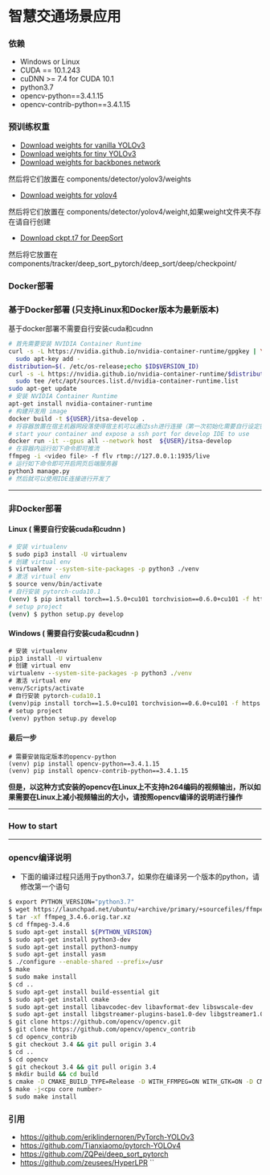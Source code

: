 # 智慧交通场景应用

### 依赖

- Windows or Linux
- CUDA == 10.1.243
- cuDNN >= 7.4 for CUDA 10.1
- python3.7
- opencv-python==3.4.1.15
- opencv-contrib-python==3.4.1.15

### 预训练权重

- [Download weights for vanilla YOLOv3](https://pjreddie.com/media/files/yolov3.weights)
- [Download weights for tiny YOLOv3](https://pjreddie.com/media/files/yolov3-tiny.weights)
- [Download weights for backbones network](https://pjreddie.com/media/files/darknet53.conv.74)

然后将它们放置在 components/detector/yolov3/weights

- [Download weights for yolov4](https://github.com/AlexeyAB/darknet/releases/download/darknet_yolo_v3_optimal/yolov4.weights)

然后将它们放置在 components/detector/yolov4/weight,如果weight文件夹不存在请自行创建


- [Download ckpt.t7 for DeepSort](https://drive.google.com/drive/folders/1xhG0kRH1EX5B9_Iz8gQJb7UNnn_riXi6)

然后将它放置在 components/tracker/deep_sort_pytorch/deep_sort/deep/checkpoint/

### Docker部署

### 基于Docker部署 (只支持Linux和Docker版本为最新版本)

基于docker部署不需要自行安装cuda和cudnn

```bash
# 首先需要安装 NVIDIA Container Runtime
curl -s -L https://nvidia.github.io/nvidia-container-runtime/gpgkey | \
  sudo apt-key add -
distribution=$(. /etc/os-release;echo $ID$VERSION_ID)
curl -s -L https://nvidia.github.io/nvidia-container-runtime/$distribution/nvidia-container-runtime.list | \
  sudo tee /etc/apt/sources.list.d/nvidia-container-runtime.list
sudo apt-get update
# 安装 NVIDIA Container Runtime
apt-get install nvidia-container-runtime
# 构建开发用 image
docker build -t ${USER}/itsa-develop .
# 将容器放置在宿主机器网段落使得宿主机可以通过ssh进行连接（第一次初始化需要自行设定密码和安装sshserver以及开放ssh连接）
# start your container and expose a ssh port for develop IDE to use
docker run -it --gpus all --network host  ${USER}/itsa-develop
# 在容器内运行如下命令即可推流
ffmpeg -i <video file> -f flv rtmp://127.0.0.1:1935/live
# 运行如下命令即可开启网页后端服务器
python3 manage.py
# 然后就可以使用IDE连接进行开发了
```

----

### 非Docker部署

#### Linux ( 需要自行安装cuda和cudnn )

```bash
# 安装 virtualenv
$ sudo pip3 install -U virtualenv
# 创建 virtual env
$ virtualenv --system-site-packages -p python3 ./venv
# 激活 virtual env
$ source venv/bin/activate
# 自行安装 pytorch-cuda10.1
(venv) $ pip install torch==1.5.0+cu101 torchvision==0.6.0+cu101 -f https://download.pytorch.org/whl/torch_stable.html
# setup project
(venv) $ python setup.py develop
```

#### Windows ( 需要自行安装cuda和cudnn )

```cmd
# 安装 virtualenv
pip3 install -U virtualenv
# 创建 virtual env
virtualenv --system-site-packages -p python3 ./venv
# 激活 virtual env
venv/Scripts/activate
# 自行安装 pytorch-cuda10.1
(venv)pip install torch==1.5.0+cu101 torchvision==0.6.0+cu101 -f https://download.pytorch.org/whl/torch_stable.html
# setup project
(venv) python setup.py develop
```

#### 最后一步

```
# 需要安装指定版本的opencv-python
(venv) pip install opencv-python==3.4.1.15
(venv) pip install opencv-contrib-python==3.4.1.15
```

**但是，以这种方式安装的opencv在Linux上不支持h264编码的视频输出，所以如果需要在Linux上减小视频输出的大小，请按照opencv编译的说明进行操作**

-----

### How to start

----------



### opencv编译说明

- 下面的编译过程只适用于python3.7，如果你在编译另一个版本的python，请修改第一个语句

```bash
$ export PYTHON_VERSION="python3.7"
$ wget https://launchpad.net/ubuntu/+archive/primary/+sourcefiles/ffmpeg/7:3.4.6-0ubuntu0.18.04.1/ffmpeg_3.4.6.orig.tar.xz
$ tar -xf ffmpeg_3.4.6.orig.tar.xz
$ cd ffmpeg-3.4.6
$ sudo apt-get install ${PYTHON_VERSION}
$ sudo apt-get install python3-dev
$ sudo apt-get install python3-numpy
$ sudo apt-get install yasm
$ ./configure --enable-shared --prefix=/usr
$ make
$ sudo make install
$ cd ..
$ sudo apt-get install build-essential git
$ sudo apt-get install cmake
$ sudo apt-get install libavcodec-dev libavformat-dev libswscale-dev
$ sudo apt-get install libgstreamer-plugins-base1.0-dev libgstreamer1.0-dev libgtk2.0-dev
$ git clone https://github.com/opencv/opencv.git
$ git clone https://github.com/opencv/opencv_contrib
$ cd opencv_contrib
$ git checkout 3.4 && git pull origin 3.4
$ cd ..
$ cd opencv
$ git checkout 3.4 && git pull origin 3.4
$ mkdir build && cd build
$ cmake -D CMAKE_BUILD_TYPE=Release -D WITH_FFMPEG=ON WITH_GTK=ON -D CMAKE_INSTALL_PREFIX=/usr/local PYTHON3_EXECUTABLE = /usr/bin/python3 PYTHON_INCLUDE_DIR = /usr/include/python PYTHON_INCLUDE_DIR2 = /usr/include/x86_64-linux-gnu/${PYTHON_VERSION}m PYTHON_LIBRARY = /usr/lib/x86_64-linux-gnu/lib${PYTHON_VERSION}m.so PYTHON3_NUMPY_INCLUDE_DIRS = /usr/lib/python3/dist-packages/numpy/core/include/ -D OPENCV_ENABLE_NONFREE=ON -DOPENCV_EXTRA_MODULES_PATH=/home/${USER}/opencv_contrib/modules/ ..
$ make -j<cpu core number>
$ sudo make install
```

### 引用

- https://github.com/eriklindernoren/PyTorch-YOLOv3
- https://github.com/Tianxiaomo/pytorch-YOLOv4
- https://github.com/ZQPei/deep_sort_pytorch
- https://github.com/zeusees/HyperLPR
  ``